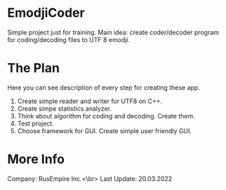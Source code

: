 # EmodjiCoder
Simple project just for training. Main idea: create coder/decoder program for coding/decoding files to UTF 8 emodji.
# The Plan
Here you can see description of every step for creating these app.
1) Create simple reader and writer for UTF8 on C++.
2) Create simpe statistics analyzer.
3) Think about algorithm for coding and decoding. Create them.
4) Test project.
5) Choose framework for GUI. Create simple user friendly GUI.
# More Info
Company: RusEmpire Inc.<\br>
Last Update: 20.03.2022
